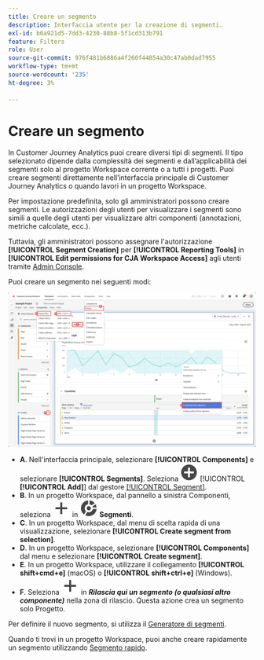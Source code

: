 ```yaml
---
title: Creare un segmento
description: Interfaccia utente per la creazione di segmenti.
exl-id: b6a921d5-7dd3-4230-88b8-5f1cd313b791
feature: Filters
role: User
source-git-commit: 976f481b6886a4f260f44854a30c47ab0dad7955
workflow-type: tm+mt
source-wordcount: '235'
ht-degree: 3%

---
```


# Creare un segmento

In Customer Journey Analytics puoi creare diversi tipi di segmenti.  Il tipo selezionato dipende dalla complessità dei segmenti e dall’applicabilità dei segmenti solo al progetto Workspace corrente o a tutti i progetti. Puoi creare segmenti direttamente nell’interfaccia principale di Customer Journey Analytics o quando lavori in un progetto Workspace.

Per impostazione predefinita, solo gli amministratori possono creare segmenti. Le autorizzazioni degli utenti per visualizzare i segmenti sono simili a quelle degli utenti per visualizzare altri componenti (annotazioni, metriche calcolate, ecc.).

Tuttavia, gli amministratori possono assegnare l&#39;autorizzazione **[!UICONTROL Segment Creation]** per **[!UICONTROL Reporting Tools]** in **[!UICONTROL Edit permissions for CJA Workspace Access]** agli utenti tramite [Admin Console](/help/technotes/access-control.md#user-level-access).

Puoi creare un segmento nei seguenti modi:

![Modalità di creazione di un segmento](assets/create-filter.png)

* **A**. Nell&#39;interfaccia principale, selezionare **[!UICONTROL Components]** e selezionare **[!UICONTROL Segments]**. Seleziona ![AddCircle](/help/assets/icons/AddCircle.svg) [!UICONTROL **[!UICONTROL Add]**] dal gestore [[!UICONTROL Segment]](/help/components/filters/manage-filters.md).
* **B**. In un progetto Workspace, dal pannello a sinistra Componenti, seleziona ![Aggiungi](/help/assets/icons/Add.svg) in ![Segmento](/help/assets/icons/Segmentation.svg) **Segmenti**.
* **C**. In un progetto Workspace, dal menu di scelta rapida di una visualizzazione, selezionare **[!UICONTROL Create segment from selection]**.
* **D**. In un progetto Workspace, selezionare **[!UICONTROL Components]** dal menu e selezionare **[!UICONTROL Create segment]**.
* **E**. In un progetto Workspace, utilizzare il collegamento **[!UICONTROL shift+cmd+e]** (macOS) o **[!UICONTROL shift+ctrl+e]** (Windows).
* **F**. Seleziona ![Aggiungi](/help/assets/icons/Add.svg) in ***Rilascia qui un segmento (o qualsiasi altro componente)*** nella zona di rilascio. Questa azione crea un segmento solo Progetto.

Per definire il nuovo segmento, si utilizza il [Generatore di segmenti](/help/components/filters/filter-builder.md).

Quando ti trovi in un progetto Workspace, puoi anche creare rapidamente un segmento utilizzando [Segmento rapido](/help/components/filters/quick-filters.md).
